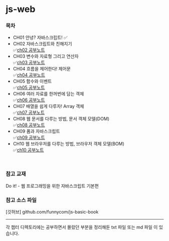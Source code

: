 # js-web

### 목차
- CH01 안녕? 자바스크립트! ✅ <br>
- CH02 자바스크립트와 친해지기<br>
✅[ch02 공부노트](ch02/ch02%20공부노트.txt) <br> 
- CH03 변수와 자료형 그리고 연산자 <br>
✅[ch03 공부노트](ch03/ch03%20공부노트.txt) <br>
- CH04 흐름을 제어한다! 제어문 <br>
✅[ch04 공부노트](ch04/ch04%20공부노트.txt) <br>
- CH05 함수와 이벤트 <br>
✅[ch05 공부노트](ch05/ch05%20공부노트.txt) <br>
- CH06 여러 자료를 한꺼번에 담는 객체 <br>
✅️[ch06 공부노트](ch06/ch06%20공부노트.txt) <br>
- CH07 배열을 쉽게 다루자! Array 객체 <br>
✅️[ch07 공부노트](ch07/ch07%20공부노트.md) <br>
- CH08 웹 문서를 다루는 방법, 문서 객체 모델(DOM) <br>
✅[ch08 공부노트](ch08/ch08%20공부노트.md) <br>
- CH09 폼과 자바스크립트 <br>
✅[ch09 공부노트](ch09/ch09%20공부노트.md) <br>
- CH10 웹 브라우저를 다루는 방법, 브라우저 객체 모델(BOM) <br>
✅[ch10 공부노트](ch10/ch10%20공부노트.md)
 <br>

### 참고 교재
Do it! - 웹 프로그래밍을 위한 자바스크립트 기본편

### 참고 소스 파일
[깃허브] github.com/funnycom/js-basic-book

---
각 챕터 디렉토리에는 공부하면서 몰랐던 부분을 정리해둔 txt 파일 또는 md 파일 이 있습니다.

